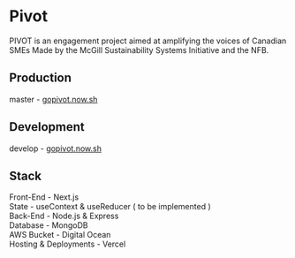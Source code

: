 # Pivot

PIVOT is an engagement project aimed at amplifying the voices of Canadian SMEs Made by the McGill Sustainability Systems Initiative and the NFB.

## Production

master - [gopivot.now.sh](gopivot.now.sh)

## Development

develop - [gopivot.now.sh](gopivot.now.sh)

## Stack

Front-End - Next.js<br />
State - useContext & useReducer ( to be implemented )<br />
Back-End - Node.js & Express<br />
Database - MongoDB<br />
AWS Bucket - Digital Ocean<br />
Hosting & Deployments - Vercel<br />
